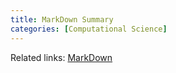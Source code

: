 ```yaml
---
title: MarkDown Summary
categories: [Computational Science]
---
```


Related links: [MarkDown](https://heropy.blog/2017/09/30/markdown/)
